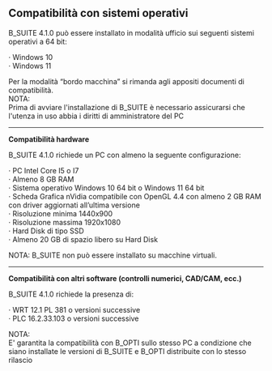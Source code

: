 **Compatibilità con sistemi operativi**
-----------------------------------------------------------------------------------------
B\_SUITE 4.1.0 può essere installato in modalità ufficio sui seguenti sistemi operativi a 64 bit: 

· Windows 10  
· Windows 11  

Per la modalità “bordo macchina” si rimanda agli appositi documenti di compatibilità.  
NOTA:  
Prima di avviare l'installazione di B\_SUITE è necessario assicurarsi che l'utenza in uso abbia i diritti di amministratore del PC

***

**Compatibilità hardware**

B\_SUITE 4.1.0 richiede un PC con almeno la seguente configurazione:

· PC Intel Core I5 o I7  
· Almeno 8 GB RAM  
· Sistema operativo Windows 10 64 bit o Windows 11 64 bit  
· Scheda Grafica nVidia compatibile con OpenGL 4.4 con almeno 2 GB RAM con driver aggiornati all’ultima versione  
· Risoluzione minima 1440x900   
· Risoluzione massima 1920x1080  
· Hard Disk di tipo SSD  
· Almeno 20 GB di spazio libero su Hard Disk  

NOTA: B\_SUITE non può essere installato su macchine virtuali.

***

**Compatibilità con altri software (controlli numerici, CAD/CAM, ecc.)**

B\_SUITE 4.1.0 richiede la presenza di:

· WRT 12.1 PL 381 o versioni successive  
· PLC 16.2.33.103 o versioni successive  

NOTA:  
E' garantita la compatibilità con B\_OPTI sullo stesso PC a condizione che siano installate le versioni di B\_SUITE e B\_OPTI distribuite con lo stesso rilascio
